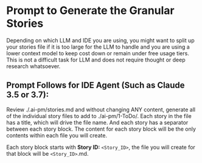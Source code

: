 # Prompt to Generate the Granular Stories

Depending on which LLM and IDE you are using, you might want to split up your stories file if it is too large for the LLM to handle and you are using a lower context model to keep cost down or remain under free usage tiers. This is not a difficult task for LLM and does not require thought or deep research whatsoever.

## Prompt Follows for IDE Agent (Such as Claude 3.5 or 3.7):

Review ./.ai-pm/stories.md and without changing ANY content, generate all of the
individual story files to add to ./ai-pm/1-ToDo/. Each story in the file has a title, which will drive the file name. And each story has a separator between each story block. The content for each story block will be the only contents within each file you will create.

Each story block starts with **Story ID:** `<Story_ID>`, the file you will create for that block will be `<Story_ID>`.md.
